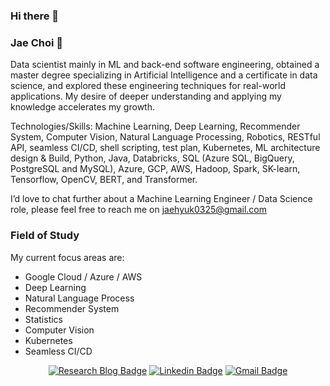 ### Hi there 👋


### Jae Choi 🔭
Data scientist mainly in ML and back-end software engineering, obtained a master degree specializing in Artificial Intelligence and a certificate in data science, and explored these engineering techniques for real-world applications. My desire of deeper understanding and applying my knowledge accelerates my growth. 

Technologies/Skills: Machine Learning, Deep Learning, Recommender System, Computer Vision, Natural Language Processing, Robotics, RESTful API, seamless CI/CD, shell scripting, test plan, Kubernetes, ML architecture design & Build, Python, Java, Databricks, SQL (Azure SQL, BigQuery, PostgreSQL and MySQL), Azure, GCP, AWS, Hadoop, Spark, SK-learn, Tensorflow, OpenCV, BERT, and Transformer.

I’d love to chat further about a Machine Learning Engineer / Data Science role, please feel free to reach me on jaehyuk0325@gmail.com


### Field of Study

My current focus areas are:

- Google Cloud / Azure / AWS
- Deep Learning
- Natural Language Process
- Recommender System
- Statistics
- Computer Vision
- Kubernetes
- Seamless CI/CD

<div align=center>

[![Research Blog Badge](http://img.shields.io/badge/-Research%20Blog-ff69b4?style=for-the-badge&logo=Bloglovin&link=https://pnut2357.github.io/categories/)](https://pnut2357.github.io/categories/) 
[![Linkedin Badge](https://img.shields.io/badge/-LinkedIn-blue?style=for-the-badge&logo=Linkedin&logoColor=white&link=https://www.linkedin.com/in/jaechoi2357/)](https://www.linkedin.com/in/jaechoi2357/) 
[![Gmail Badge](https://img.shields.io/badge/-Gmail-d14836?style=for-the-badge&logo=Gmail&logoColor=white&link=mailto:jae.hyuk.choi.0325@gmail.com)](mailto:jae.hyuk.choi.0325@gmail.com) 
  
</div>

<!--
**pnut2357/pnut2357** is a ✨ _special_ ✨ repository because its `README.md` (this file) appears on your GitHub profile.

Here are some ideas to get you started:

- 🔭 I’m currently working on ...
- 🌱 I’m currently learning ...
- 👯 I’m looking to collaborate on ...
- 🤔 I’m looking for help with ...
- 💬 Ask me about ...
- 📫 How to reach me: ...
- 😄 Pronouns: ...
- ⚡ Fun fact: ...
-->
